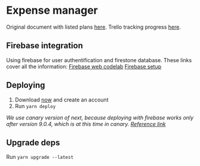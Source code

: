 # Expense manager

Original document with listed plans
[here](https://docs.google.com/document/d/1tanCg35KLWazBiI08KAuBaAnJoiRlndMLvfvbD0KvGU/edit#).
Trello tracking progress [here](https://trello.com/b/0WCaG9Go/expense-manager).

## Firebase integration

Using firebase for user authentification and firestone database. These links
cover all the information:
[Firebase web codelab](https://codelabs.developers.google.com/codelabs/firebase-web/#8)
[Firebase setup](https://firebase.google.com/docs/web/setup)

## Deploying

1. Download [now](https://zeit.co/download) and create an account
2. Run `yarn deploy`

_We use canary version of next, because deploying with firebase works only after
version 9.0.4, which is at this time in canary. [Reference
link](https://github.com/zeit/next.js/issues/6073#issuecomment-467589586)_

## Upgrade deps

Run `yarn upgrade --latest`
